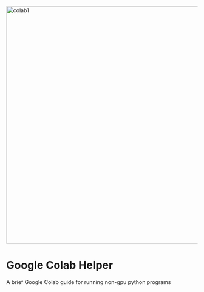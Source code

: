 <img width="625" alt="colab1" src="https://user-images.githubusercontent.com/18000553/123353267-c7d2ab00-d57e-11eb-8345-d3e3e98ba08f.png">

# Google Colab Helper
A brief Google Colab guide for running non-gpu python programs
